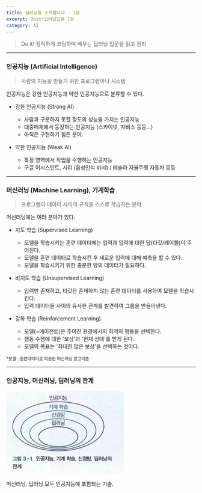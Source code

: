 ```yaml
---
title: 딥러닝을 소개합니다 - 1장
excerpt: Doit!딥러닝입문 1장
category: AI
---
```


> Do it! 정직하게 코딩하며 배우는 딥러닝 입문을 읽고 정리

---

### 인공지능 (Artificial Intelligence)

> 사람의 지능을 만들기 위한 프로그램이나 시스템

인공지능은 강한 인공지능과 약한 인공지능으로 분류할 수 있다.

- 강한 인공지능 (Strong AI)
    - 사람과 구분하지 못할 정도의 성능을 가지는 인공지능
    - 대중매체에서 등장하는 인공지능 (스카이넷, 자비스 등등...)
    - 아직은 구현하기 힘든 분야.

- 약한 인공지능 (Weak AI)
    - 특정 영역에서 작업을 수행하는 인공지능 
    - 구글 어시스턴트, 시리 (음성인식 비서) / 테슬라 자율주행 자동차 등등  

---
  
### 머신러닝 (Machine Learning), 기계학습
  
> 프로그램이 데이터 사이의 규칙을 스스로 학습하는 분야  

머신러닝에는 여러 분야가 있다.

- 지도 학습 (Supervised Learning)
    - 모델을 학습시키는 훈련 데이터에는 입력과 입력에 대한 답(타깃/레이블)이 주어진다.
    - 모델을 훈련 데이터로 학습시킨 후 새로운 입력에 대해 예측을 할 수 있다.
    - 모델을 학습시키기 위한 충분한 양의 데이터가 필요하다.

- 비지도 학습 (Unsupervised Learning)
    - 입력만 존재하고, 타깃은 존재하지 않는 훈련 데이터를 사용하여 모델을 학습시킨다.
    - 입력 데이터들 사이의 유사한 관계를 발견하여 그룹을 만들어낸다.

- 강화 학습 (Reinforcement Learning)
    - 모델(=에이전트)은 주어진 환경에서의 최적의 행동을 선택한다.
    - 행동 수행에 대한 '보상'과 '현재 상태'를 받게 된다.
    - 모델의 목표는 '최대한 많은 보상'을 선택하는 것이다.


<span style="font-size:80%">*모델 : 훈련데이터로 학습된 머신러닝 알고리즘</span>

---

### 인공지능, 머신러닝, 딥러닝의 관계

![이미지](/assets/images/pages/AI/diagram.png)

머신러닝, 딥러닝 모두 인공지능에 포함되는 기술.